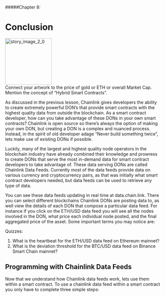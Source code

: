 #####Chapter 8:

Conclusion
=============================

<ContentWrapp>
  <div class="imgContainer">
    <img alt="story_image_2_0" src="/images/chapter/man.svg" width="150px" height="150px">
  </div>

  <div class="itemsContainer">
    <div class="item-text">
     Connect your artwork to the price of gold or ETH or overall Market Cap. Mention the concept of “Hybrid Smart Contracts”. 
    </div>
  </div>
</ContentWrapp>

As discussed in the previous lesson, Chainlink gives developers the ability to create extremely powerful DON’s that provide smart contracts with the highest quality data from outside the blockchain. As a smart contract developer, how can you take advantage of these DONs in your own smart contracts? Chainlink is open source so there’s always the option of making your own DON, but creating a DON is a complex and nuanced process. Instead, in the spirit of old developer adage “Never build something twice”, lets make use of existing DONs if possible.

Luckily, many of the largest and highest quality node operators in the blockchain industry have already combined their knowledge and prowress to create DONs that serve the most in-demand data for smart contract developers to take advantage of. These data serving DONs are called <ColorWord>Chainlink Data Feeds</ColorWord>. Currently most of the data feeds provide data on various currency and cryptocurrency pairs, as that was initially what smart contract developers needed, but data feeds can be used to retrieve any type of data. 

You can see these data feeds updating in real time at data.chain.link. There you can select different blockchains Chainlink DONs are posting data to, as well view the details of each DON that compose a particular data feed. For instance if you click on the ETH/USD data feed you will see all the nodes involved in the DON, what price each individual node posted, and the final aggregated price of the asset. Some important terms you may notice are:

<MissionContainer>
  <div className="title">Quizzes:</div>
  <ol className="mission-goals">
    <li>
      What is the heartbeat for the ETH/USD data feed on Ethereum mainnet?
    </li>
    <li>
      What is the deviation threshold for the BTC/USD data feed on Binance Smart Chain mainnet?
    </li>
  </ol>
</MissionContainer>

## Programming with Chainlink Data Feeds

Now that we  understand how Chainlink data feeds work, lets use them within a smart contract. To use a chainlink data feed within a smart contract you only have to complete three simple steps:
